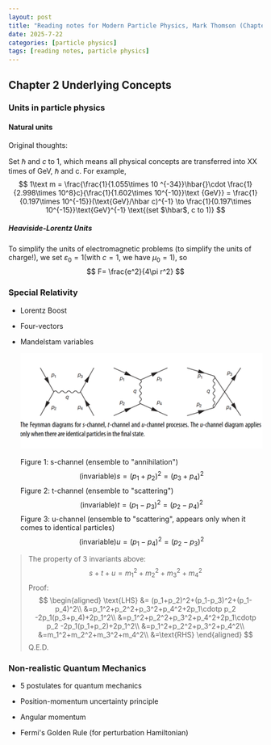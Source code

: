 ```yaml
---
layout: post
title: "Reading notes for Modern Particle Physics, Mark Thomson (Chapter 2)"
date: 2025-7-22
categories: [particle physics]
tags: [reading notes, particle physics]
---
```


## Chapter 2 Underlying Concepts

### Units in particle physics

#### Natural units

Original thoughts:

Set $\hbar$ and $c$ to 1, which means all physical concepts are transferred into XX times of GeV, $\hbar$ and c. For example,
$$
1\text m = \frac{\frac{1}{1.055\times 10 ^{-34}}\hbar{}\cdot \frac{1}{2.998\times 10^8}c}{\frac{1}{1.602\times 10^{-10}}\text {GeV}} = \frac{1}{0.197\times 10^{-15}}(\text{GeV}/\hbar c)^{-1} \to \frac{1}{0.197\times 10^{-15}}\text{GeV}^{-1} \text{(set $\hbar$, c to 1)}
$$

##### Heaviside-Lorentz Units

To simplify the units of electromagnetic problems (to simplify the units of charge!), we set $\varepsilon_0 = 1$(with $c= 1$, we have $\mu_0=1$), so
$$
F= \frac{e^2}{4\pi r^2}
$$

### Special Relativity

- Lorentz Boost

- Four-vectors

- Mandelstam variables

  ![image-20250726190355680](https://raw.githubusercontent.com/stur007/img/main/img/202507261904227.png)

  Figure 1: s-channel (ensemble to "annihilation")
  $$
  \text{(invariable)}s = (p_1+p_2)^2 = (p_3+p_4)^2
  $$
  Figure 2: t-channel (ensemble to "scattering")
  $$
  \text{(invariable)}t = (p_1-p_3)^2 = (p_2-p_4)^2
  $$
  Figure 3: u-channel (ensemble to "scattering", appears only when it comes to identical particles)
  $$
  \text{(invariable)}u=(p_1-p_4)^2=(p_2-p_3)^2
  $$

> The property of 3 invariants above:
> $$
> s+t+u = m_1^2+m_2^2+m_3^2+m_4^2
> $$
> Proof:
> $$
> \begin{aligned}
> \text{LHS} &= (p_1+p_2)^2+(p_1-p_3)^2+(p_1-p_4)^2\\
> &=p_1^2+p_2^2+p_3^2+p_4^2+2p_1\cdotp p_2 -2p_1(p_3+p_4)+2p_1^2\\
> &=p_1^2+p_2^2+p_3^2+p_4^2+2p_1\cdotp p_2 -2p_1(p_1+p_2)+2p_1^2\\
> &=p_1^2+p_2^2+p_3^2+p_4^2\\
> &=m_1^2+m_2^2+m_3^2+m_4^2\\
> &=\text{RHS}
> \end{aligned}
> $$
> Q.E.D.

### Non-realistic Quantum Mechanics

- 5 postulates for quantum mechanics

- Position-momentum uncertainty principle

- Angular momentum

- Fermi's Golden Rule (for perturbation Hamiltonian)